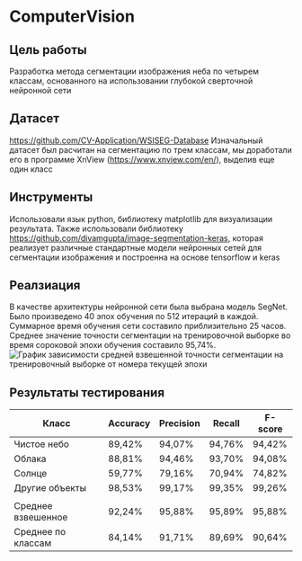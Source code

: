# ComputerVision

## Цель работы
Разработка метода сегментации изображения неба по четырем классам,
основанного на использовании глубокой сверточной нейронной сети
## Датасет
https://github.com/CV-Application/WSISEG-Database
Изначальный датасет был расчитан на сегментацию по трем классам,
мы доработали его в программе XnView (https://www.xnview.com/en/), 
выделив еще один класс
## Инструменты
Использовали язык python, библиотеку matplotlib для визуализации результата. 
Также использовали библиотеку https://github.com/divamgupta/image-segmentation-keras,
которая реализует различные стандартные модели нейронных сетей для сегментации изображения 
и построенна на основе tensorflow и keras 
## Реалзиация
В качестве архитектуры нейронной сети была выбрана модель SegNet.
Было произведено 40 эпох обучения по 512
итераций в каждой. Суммарное время обучения сети составило приблизительно
25 часов. Среднее значение точности сегментации на тренировочной выборке
во время сороковой эпохи обучения составило 95,74%.
![График зависимости средней взвешенной точности сегментации на тренировочный выборке от номера текущей эпохи](https://github.com/DrunkWizard/ComputerVision/График.jpg)
## Результаты тестирования 
| Класс         |    Accuracy   | Precision | Recall | F-score|
| ------------- | ------------- | --------- | ------ | ------ |
| Чистое небо  | 89,42%  | 94,07% | 94,76% | 94,42% |
| Облака | 88,81% | 94,46% | 93,70% | 94,08% |
| Солнце | 59,77% | 79,16% | 70,94% | 74,82% |
| Другие объекты | 98,53% | 99,17% | 99,35% | 99,26% |
|  |  |  |  |  |
| Среднее взвешенное | 92,24%  | 95,88% | 95,89% | 95,88% |
| Среднее по классам  | 84,14% | 91,71% | 89,69% | 90,64% |